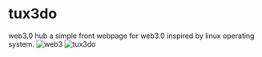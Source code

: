 # tux3do
web3.0 hub
a simple front webpage for web3.0 inspired by linux operating system.
![web3](https://user-images.githubusercontent.com/52472445/124770153-0169c580-df32-11eb-98da-a1b4fe359010.png)
![tux3do](https://user-images.githubusercontent.com/52472445/129717991-76d148df-8c7f-4293-8852-2c2cae715807.png)

